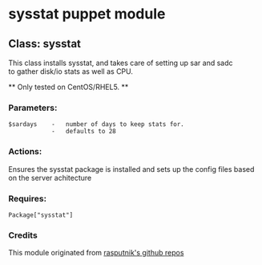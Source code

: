 # sysstat puppet module  
  
## Class: sysstat  

This class installs sysstat, and takes care of setting up sar and sadc  
to gather disk/io stats as well as CPU.  

** Only tested on CentOS/RHEL5.  **  

### Parameters:  
	$sardays	-	number of days to keep stats for.  
				-	defaults to 28  

### Actions:  

Ensures the sysstat package is installed and sets up the config files based on the server achitecture  

### Requires:  
	Package["sysstat"]  

### Credits  

This module originated from [rasputnik's github repos](http://github.com/rasputnik/babysteps-puppet/tree/master/modules/sysstat/)  

